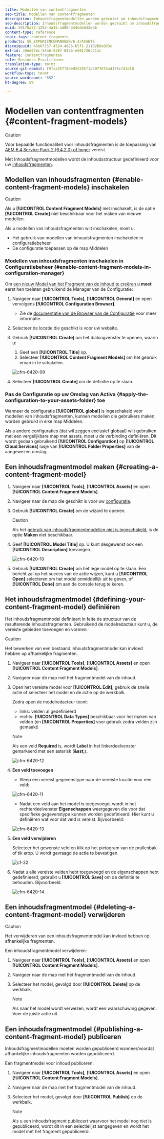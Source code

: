 ```yaml
---
title: Modellen van contentfragmenten
seo-title: Modellen van contentfragmenten
description: Inhoudsfragmentmodellen worden gebruikt om inhoudsfragmenten met gestructureerde inhoud te maken.
seo-description: Inhoudsfragmentmodellen worden gebruikt om inhoudsfragmenten met gestructureerde inhoud te maken.
uuid: 59176a32-1255-4a46-ad00-344bde843ea6
content-type: reference
topic-tags: content-fragments
products: SG_EXPERIENCEMANAGER/6.4/ASSETS
discoiquuid: 45e67357-4524-4d25-b5f1-21182b8e803c
exl-id: 39ed07ec-54a6-4387-8435-e891726c411c
feature: Contentfragmenten
role: Business Practitioner
translation-type: tm+mt
source-git-commit: f9faa357f8de92d205f1a297767ba4176cfd1e10
workflow-type: tm+mt
source-wordcount: '652'
ht-degree: 5%

---
```


# Modellen van contentfragmenten {#content-fragment-models}

>[!CAUTION]
>
>Voor bepaalde functionaliteit voor inhoudsfragmenten is de toepassing van [AEM 6.4 Service Pack 2 (6.4.2.0) of hoger](../release-notes/sp-release-notes.md) vereist.

Met Inhoudsfragmentmodellen wordt de inhoudsstructuur gedefinieerd voor uw [inhoudsfragmenten](content-fragments.md).

## Modellen van inhoudsfragmenten {#enable-content-fragment-models} inschakelen

>[!CAUTION]
>
>Als u **[!UICONTROL Content Fragment Models]** niet inschakelt, is de optie **[!UICONTROL Create]** niet beschikbaar voor het maken van nieuwe modellen.

Als u modellen van inhoudsfragmenten wilt inschakelen, moet u:

* Het gebruik van modellen van inhoudsfragmenten inschakelen in configuratiebeheer
* De configuratie toepassen op de map Middelen

### Modellen van inhoudsfragmenten inschakelen in Configuratiebeheer {#enable-content-fragment-models-in-configuration-manager}

Om [een nieuw Model van het Fragment van de Inhoud te creëren ](#creating-a-content-fragment-model) u **moet** eerst hen toelaten gebruikend de Manager van de Configuratie:

1. Navigeer naar **[!UICONTROL Tools]**, **[!UICONTROL General]** en open vervolgens **[!UICONTROL Configuration Browser]**.
   * Zie de [documentatie van de Browser van de Configuratie](/help/sites-administering/configurations.md) voor meer informatie.
1. Selecteer de locatie die geschikt is voor uw website.
1. Gebruik **[!UICONTROL Create]** om het dialoogvenster te openen, waarin u:

   1. Geef een **[!UICONTROL Title]** op.
   1. Selecteer **[!UICONTROL Content Fragment Models]** om het gebruik ervan in te schakelen.

   ![cfm-6420-09](assets/cfm-6420-09.png)

1. Selecteer **[!UICONTROL Create]** om de definitie op te slaan.

### Pas de Configuratie op uw Omslag van Activa {#apply-the-configuration-to-your-assets-folder} toe

Wanneer de configuratie **[!UICONTROL global]** is ingeschakeld voor modellen van inhoudsfragmenten, kunnen modellen die gebruikers maken, worden gebruikt in elke map Middelen.

Als u andere configuraties (dat wil zeggen exclusief globaal) wilt gebruiken met een vergelijkbare map met assets, moet u de verbinding definiëren. Dit wordt gedaan gebruikend **[!UICONTROL Configuration]** op **[!UICONTROL Cloud Services]** lusje van **[!UICONTROL Folder Properties]** van de aangewezen omslag.

## Een inhoudsfragmentmodel maken {#creating-a-content-fragment-model}

1. Navigeer naar **[!UICONTROL Tools]**, **[!UICONTROL Assets]** en open **[!UICONTROL Content Fragment Models]**.
1. Navigeer naar de map die geschikt is voor uw [configuratie](#enable-content-fragment-models).
1. Gebruik **[!UICONTROL Create]** om de wizard te openen.

   >[!CAUTION]
   >
   >Als het [gebruik van inhoudsfragmentmodellen niet is ingeschakeld](#enable-content-fragment-models), is de optie **Maken** niet beschikbaar.

1. Geef **[!UICONTROL Model Title]** op. U kunt desgewenst ook een **[!UICONTROL Description]** toevoegen.

   ![cfm-6420-10](assets/cfm-6420-10.png)

1. Gebruik **[!UICONTROL Create]** om het lege model op te slaan. Een bericht zal op het succes van de actie wijzen, kunt u **[!UICONTROL Open]** selecteren om het model onmiddellijk uit te geven, of **[!UICONTROL Done]** om aan de console terug te keren.

## Het inhoudsfragmentmodel {#defining-your-content-fragment-model} definiëren

Het inhoudsfragmentmodel definieert in feite de structuur van de resulterende inhoudsfragmenten. Gebruikend de modelredacteur kunt u, de vereiste gebieden toevoegen en vormen:

>[!CAUTION]
>
>Het bewerken van een bestaand inhoudsfragmentmodel kan invloed hebben op afhankelijke fragmenten.

1. Navigeer naar **[!UICONTROL Tools]**, **[!UICONTROL Assets]** en open **[!UICONTROL Content Fragment Models]**.

1. Navigeer naar de map met het fragmentmodel van de inhoud.
1. Open het vereiste model voor **[!UICONTROL Edit]**; gebruik de snelle actie of selecteer het model en de actie op de werkbalk.

   Zodra open de modelredacteur toont:

   * links: velden al gedefinieerd
   * rechts: **[!UICONTROL Data Types]** beschikbaar voor het maken van velden (en **[!UICONTROL Properties]** voor gebruik zodra velden zijn gemaakt)

   >[!NOTE]
   >
   >Als een veld **Required** is, wordt **Label** in het linkerdeelvenster gemarkeerd met een asterisk (**&amp;ast;**).

   ![cfm-6420-12](assets/cfm-6420-12.png)

1. **Een veld toevoegen**

   * Sleep een vereist gegevenstype naar de vereiste locatie voor een veld:

   ![cfm-6420-11](assets/cfm-6420-11.png)

   * Nadat een veld aan het model is toegevoegd, wordt in het rechterdeelvenster **Eigenschappen** weergegeven die voor dat specifieke gegevenstype kunnen worden gedefinieerd. Hier kunt u definiëren wat voor dat veld is vereist. Bijvoorbeeld:

   ![cfm-6420-13](assets/cfm-6420-13.png)

1. **Een veld verwijderen**

   Selecteer het gewenste veld en klik op het pictogram van de prullenbak of tik erop. U wordt gevraagd de actie te bevestigen.

   ![cf-32](assets/cf-32.png)

1. Nadat u alle vereiste velden hebt toegevoegd en de eigenschappen hebt gedefinieerd, gebruikt u **[!UICONTROL Save]** om de definitie te behouden. Bijvoorbeeld:

   ![cfm-6420-14](assets/cfm-6420-14.png)

## Een inhoudsfragmentmodel {#deleting-a-content-fragment-model} verwijderen

>[!CAUTION]
>
>Het verwijderen van een inhoudsfragmentmodel kan invloed hebben op afhankelijke fragmenten.

Een inhoudsfragmentmodel verwijderen:

1. Navigeer naar **[!UICONTROL Tools]**, **[!UICONTROL Assets]** en open **[!UICONTROL Content Fragment Models]**.

1. Navigeer naar de map met het fragmentmodel van de inhoud.
1. Selecteer het model, gevolgd door **[!UICONTROL Delete]** op de werkbalk.

   >[!NOTE]
   >
   >Als naar het model wordt verwezen, wordt een waarschuwing gegeven. Voer de juiste actie uit.

## Een inhoudsfragmentmodel {#publishing-a-content-fragment-model} publiceren

Inhoudsfragmentmodellen moeten worden gepubliceerd wanneer/voordat afhankelijke inhoudsfragmenten worden gepubliceerd.

Een fragmentmodel voor inhoud publiceren:

1. Navigeer naar **[!UICONTROL Tools]**, **[!UICONTROL Assets]** en open **[!UICONTROL Content Fragment Models]**.

1. Navigeer naar de map met het fragmentmodel van de inhoud.
1. Selecteer het model, gevolgd door **[!UICONTROL Publish]** op de werkbalk.

   >[!NOTE]
   >
   >Als u een inhoudsfragment publiceert waarvoor het model nog niet is gepubliceerd, wordt dit in een selectielijst aangegeven en wordt het model met het fragment gepubliceerd.
